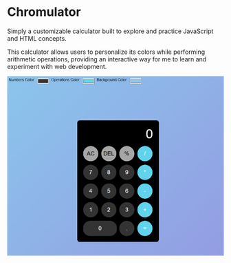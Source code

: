 # Chromulator
Simply a customizable calculator built to explore and practice JavaScript and HTML concepts.

This calculator allows users to personalize its colors while performing arithmetic operations, providing an interactive way for me to learn and experiment with web development.

![alt text](Images\image.png)